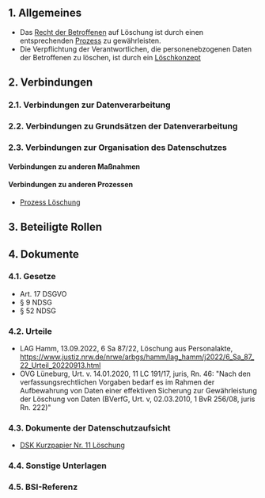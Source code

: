 ## 1. Allgemeines
- Das [Recht der Betroffenen](../Grundsaetze-Datenverarbeitung/Betroffenenrechte.md) auf Löschung ist durch einen entsprechenden [Prozess](../Organisation/Prozess-Loeschung.md) zu gewährleisten.
- Die Verpflichtung der Verantwortlichen, die personenebzogenen Daten der Betroffenen zu löschen, ist durch ein [Löschkonzept](../Organisation/Löschkonzept.md) 
## 2. Verbindungen
### 2.1. Verbindungen zur Datenverarbeitung
### 2.2. Verbindungen zu Grundsätzen der Datenverarbeitung
### 2.3. Verbindungen zur Organisation des Datenschutzes
#### Verbindungen zu anderen Maßnahmen
#### Verbindungen zu anderen Prozessen
- [Prozess Löschung](../Organisation/Prozess-Loeschung.md)
## 3. Beteiligte Rollen
## 4. Dokumente
### 4.1. Gesetze
- Art. 17 DSGVO
- § 9 NDSG
- § 52 NDSG
### 4.2. Urteile
- LAG Hamm, 13.09.2022, 6 Sa 87/22, Löschung aus Personalakte, https://www.justiz.nrw.de/nrwe/arbgs/hamm/lag_hamm/j2022/6_Sa_87_22_Urteil_20220913.html
- OVG Lüneburg, Urt. v. 14.01.2020, 11 LC 191/17, juris, Rn. 46: "Nach den verfassungsrechtlichen Vorgaben bedarf es im Rahmen der Aufbewahrung von Daten einer effektiven Sicherung zur Gewährleistung der Löschung von Daten (BVerfG, Urt. v, 02.03.2010, 1 BvR 256/08, juris Rn. 222)"
### 4.3. Dokumente der Datenschutzaufsicht
- [DSK Kurzpapier Nr. 11 Löschung](https://www.datenschutzkonferenz-online.de/media/kp/dsk_kpnr_11.pdf)
### 4.4. Sonstige Unterlagen
### 4.5. BSI-Referenz
